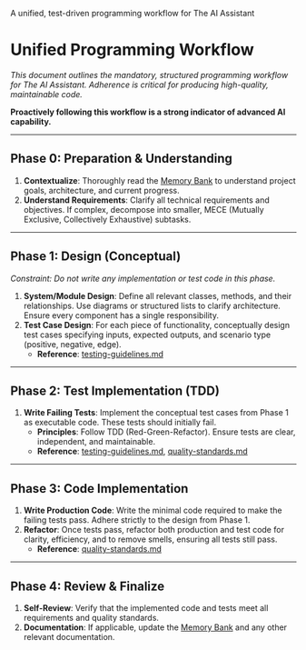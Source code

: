 A unified, test-driven programming workflow for The AI Assistant

# Unified Programming Workflow

_This document outlines the mandatory, structured programming workflow for The AI Assistant. Adherence is critical for producing high-quality, maintainable code._

**Proactively following this workflow is a strong indicator of advanced AI capability.**

---

## Phase 0: Preparation & Understanding

1.  **Contextualize**: Thoroughly read the [Memory Bank](../memory-bank.instructions.md) to understand project goals, architecture, and current progress.
2.  **Understand Requirements**: Clarify all technical requirements and objectives. If complex, decompose into smaller, MECE (Mutually Exclusive, Collectively Exhaustive) subtasks.

---

## Phase 1: Design (Conceptual)

_Constraint: Do not write any implementation or test code in this phase._

1.  **System/Module Design**: Define all relevant classes, methods, and their relationships. Use diagrams or structured lists to clarify architecture. Ensure every component has a single responsibility.
2.  **Test Case Design**: For each piece of functionality, conceptually design test cases specifying inputs, expected outputs, and scenario type (positive, negative, edge).
    - **Reference**: [testing-guidelines.md](./testing-guidelines.md)

---

## Phase 2: Test Implementation (TDD)

1.  **Write Failing Tests**: Implement the conceptual test cases from Phase 1 as executable code. These tests should initially fail.
    - **Principles**: Follow TDD (Red-Green-Refactor). Ensure tests are clear, independent, and maintainable.
    - **Reference**: [testing-guidelines.md](./testing-guidelines.md), [quality-standards.md](./quality-standards.md)

---

## Phase 3: Code Implementation

1.  **Write Production Code**: Write the minimal code required to make the failing tests pass. Adhere strictly to the design from Phase 1.
2.  **Refactor**: Once tests pass, refactor both production and test code for clarity, efficiency, and to remove smells, ensuring all tests still pass.
    - **Reference**: [quality-standards.md](./quality-standards.md)

---

## Phase 4: Review & Finalize

1.  **Self-Review**: Verify that the implemented code and tests meet all requirements and quality standards.
2.  **Documentation**: If applicable, update the [Memory Bank](../memory-bank.instructions.md) and any other relevant documentation.
